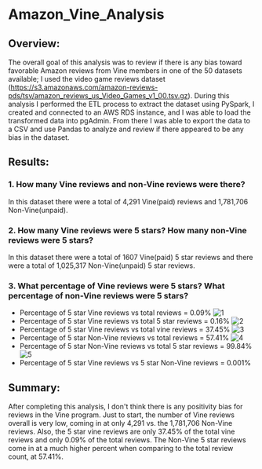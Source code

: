 # Amazon_Vine_Analysis

## Overview:

The overall goal of this analysis was to review if there is any bias toward favorable Amazon reviews from Vine members in one of the 50 datasets available; I used the video game reviews dataset (https://s3.amazonaws.com/amazon-reviews-pds/tsv/amazon_reviews_us_Video_Games_v1_00.tsv.gz). During this analysis I performed the ETL process to extract the dataset using PySpark, I created and connected to an AWS RDS instance, and I was able to load the transformed data into pgAdmin. From there I was able to export the data to a CSV and use Pandas to analyze and review if there appeared to be any bias in the dataset. 

## Results:
### 1. How many Vine reviews and non-Vine reviews were there?
In this dataset there were a total of 4,291 Vine(paid) reviews and 1,781,706 Non-Vine(unpaid).

### 2. How many Vine reviews were 5 stars? How many non-Vine reviews were 5 stars?
In this dataset there were a total of 1607 Vine(paid) 5 star reviews and there were a total of 1,025,317 Non-Vine(unpaid) 5 star reviews.

### 3. What percentage of Vine reviews were 5 stars? What percentage of non-Vine reviews were 5 stars? 
- Percentage of 5 star Vine reviews vs total reviews = 0.09%
![1]()
- Percentage of 5 star Vine reviews vs total 5 star reviews = 0.16%
![2]()
- Percentage of 5 star Vine reviews vs total vine reviews = 37.45%
![3]()
- Percentage of 5 star Non-Vine reviews vs total reviews = 57.41%
![4]()
- Percentage of 5 star Non-Vine reviews vs total 5 star reviews = 99.84%
![5]()
- Percentage of 5 star Vine reviews vs 5 star Non-Vine reviews = 0.001%


## Summary: 
After completing this analysis, I don't think there is any positivity bias for reviews in the Vine program. Just to start, the number of Vine reviews overall is very low, coming in at only 4,291 vs. the 1,781,706 Non-Vine reviews. Also, the 5 star vine reviews are only 37.45% of the total vine reviews and only 0.09% of the total reviews. The Non-Vine 5 star reviews come in at a much higher percent when comparing to the total review count, at 57.41%. 